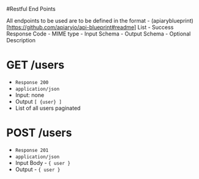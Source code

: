 #Restful End Points

All endpoints to be used are to be defined in the format - (apiaryblueprint)[https://github.com/apiaryio/api-blueprint#readme]
List
    - Success Response Code
    - MIME type
    - Input Schema
    - Output Schema
    - Optional Description
    

# GET /users
 - ``` Response 200 ```
 - ``` application/json ```
 - Input: none
 - Output ``` [ {user} ] ``` 
 - List of all users paginated
 
# POST /users
 - ``` Response 201 ```
 - ``` application/json ```
 - Input Body - ``` { user } ```
 - Output - ``` { user } ```

